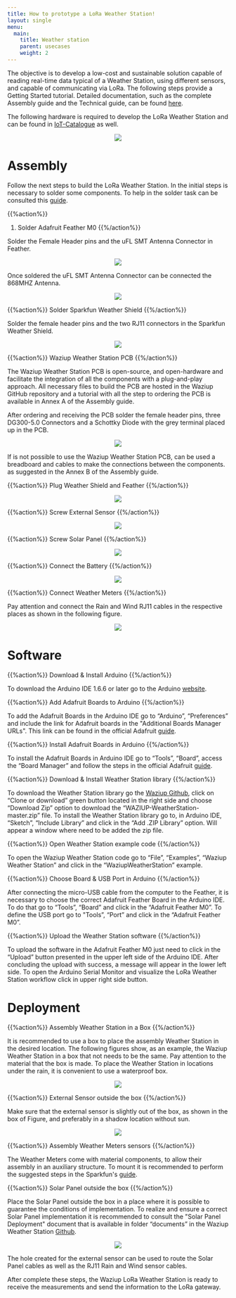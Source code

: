 ```yaml
---
title: How to prototype a LoRa Weather Station!
layout: single
menu:
  main:
    title: Weather station
    parent: usecases
    weight: 2
---
```


The objective is to develop a low-cost and sustainable solution capable of reading real-time data typical of a Weather Station, using different sensors, and capable of communicating via LoRa.
The following steps provide a Getting Started tutorial. Detailed documentation, such as the complete Assembly guide and the Technical guide, can be found <a href="https://github.com/Waziup/WAZIUP-WeatherStation/tree/master/extra/documents" target="_blank">here</a>.

The following hardware is required to develop the LoRa Weather Station and can be found in <a href="https://www.iot-catalogue.com/products/59b1797c763cfc066f6d092b" target="_blank">IoT-Catalogue</a> as well.

<p align="center">
  <img src="images/hardware_list.png"/>
</p>



Assembly
========

Follow the next steps to build the LoRa Weather Station. In the initial steps is necessary to solder some components. To help in the solder task can be consulted this <a href="https://learn.adafruit.com/adafruit-guide-excellent-soldering" target="_blank">guide</a>.


{{%action%}}
1. Solder Adafruit Feather M0
{{%/action%}}

Solder the Female Header pins and the uFL SMT Antenna Connector in Feather.

<p align="center">
  <img src="images/feather_solder.png"/>
</p>

Once soldered the uFL SMT Antenna Connector can be connected the 868MHZ Antenna.

<p align="center">
  <img src="images/connect_antenna.png"/>
</p>

{{%action%}}
Solder Sparkfun Weather Shield
{{%/action%}}

Solder the female header pins and the two RJ11 connectors in the Sparkfun Weather Shield.

<p align="center">
  <img src="images/weather_shield_solder.png"/>
</p>

{{%action%}}
Waziup Weather Station PCB
{{%/action%}}

The Waziup Weather Station PCB is open-source, and open-hardware and facilitate the integration of all the components with a plug-and-play approach. All necessary files to build the PCB are hosted in the Waziup GitHub repository and a tutorial with all the step to ordering the PCB is available in Annex A of the Assembly guide.

After ordering and receiving the PCB solder the female header pins, three DG300-5.0 Connectors and a Schottky Diode with the grey terminal placed up in the PCB.

<p align="center">
  <img src="images/pcb_solder.png"/>
</p>

If is not possible to use the Waziup Weather Station PCB, can be used a breadboard and cables to make the connections between the components. as suggested in the Annex B of the Assembly guide.

{{%action%}}
Plug Weather Shield and Feather
{{%/action%}}

<p align="center">
  <img src="images/plug_shiled_feather.png"/>
</p>

{{%action%}}
Screw External Sensor
{{%/action%}}

<p align="center">
  <img src="images/screw_external_sensor.png"/>
</p>

{{%action%}}
Screw Solar Panel
{{%/action%}}

<p align="center">
  <img src="images/screw_solar_panel.png"/>
</p>

{{%action%}}
Connect the Battery
{{%/action%}}

<p align="center">
  <img src="images/connect_battery.png"/>
</p>


{{%action%}}
Connect Weather Meters
{{%/action%}}

Pay attention and connect the Rain and Wind RJ11 cables in the respective places as shown in the following figure.

<p align="center">
  <img src="images/connect_weather_meters.png"/>
</p>



Software
========


{{%action%}}
Download & Install Arduino
{{%/action%}}

To download the Arduino IDE 1.6.6 or later go to the Arduino <a href="https://www.arduino.cc/en/Main/Software" target="_blank">website</a>.

{{%action%}}
Add Adafruit Boards to Arduino
{{%/action%}}

To add the Adafruit Boards in the Arduino IDE go to “Arduino”, “Preferences” and include the link for Adafruit boards in the "Additional Boards Manager URLs".
This link can be found in the official Adafruit <a href="https://learn.adafruit.com/adafruit-feather-m0-radio-with-lora-radio-module/setup" target="_blank">guide</a>.

{{%action%}}
Install Adafruit Boards in Arduino
{{%/action%}}

To install the Adafruit Boards in Arduino IDE go to  “Tools”, “Board”, access the “Board Manager” and follow the steps in the official Adafruit <a href="https://learn.adafruit.com/adafruit-feather-m0-radio-with-lora-radio-module/using-with-arduino-ide" target="_blank">guide</a>.

{{%action%}}
Download & Install Weather Station library
{{%/action%}}

To download the Weather Station library go the <a href="https://github.com/Waziup/WAZIUP-WeatherStation" target="_blank">Waziup Github</a>, click on “Clone or download” green button located in the right side and choose “Download Zip” option to download the “WAZIUP-WeatherStation-master.zip” file.
To install the Weather Station library go to, in Arduino IDE, “Sketch”, “Include Library” and click in the “Add .ZIP Library” option. Will appear a window where need to be added the zip file.

{{%action%}}
Open Weather Station example code
{{%/action%}}

To open the Waziup Weather Station code go to “File”, “Examples”, “Waziup Weather Station” and click in the “WaziupWeatherStation” example.

{{%action%}}
Choose Board & USB Port in Arduino
{{%/action%}}

After connecting the micro-USB cable from the computer to the Feather, it is necessary to choose the correct Adafruit Feather Board in the Arduino IDE. To do that go to “Tools”, “Board” and click in the “Adafruit Feather M0”.
To define the USB port go to "Tools”, “Port” and click in the “Adafruit Feather M0”.

{{%action%}}
Upload the Weather Station software
{{%/action%}}

To upload the software in the Adafruit Feather M0 just need to click in the “Upload” button presented in the upper left side of the Arduino IDE.
After concluding the upload with success, a message will appear in the lower left side.
To open the Arduino Serial Monitor and visualize the LoRa Weather Station workflow click in upper right side button.


Deployment
==========

{{%action%}}
Assembly Weather Station in a Box
{{%/action%}}

It is recommended to use a box to place the assembly Weather Station in the desired location. The following figures show, as an example, the Waziup Weather Station in a box that not needs to be the same. Pay attention to the material that the box is made. To place the Weather Station in locations under the rain, it is convenient to use a waterproof box.

<p align="center">
  <img src="images/ws_in_box.png"/>
</p>


{{%action%}}
External Sensor outside the box
{{%/action%}}

Make sure that the external sensor is slightly out of the box, as shown in the box of Figure, and preferably in a shadow location without sun.

<p align="center">
  <img src="images/external_sensor_ouside_box.png"/>
</p>

{{%action%}}
Assembly Weather Meters sensors
{{%/action%}}

The Weather Meters come with material components, to allow their assembly in an auxiliary structure. To mount it is recommended to perform the suggested steps in the Sparkfun's <a href="https://learn.sparkfun.com/tutorials/weather-meter-hookup-guide" target="_blank">guide</a>.

{{%action%}}
Solar Panel outside the box
{{%/action%}}

Place the Solar Panel outside the box in a place where it is possible to guarantee the conditions of implementation. To realize and ensure a correct Solar Panel implementation it is recommended to consult the "Solar Panel Deployment" document that is available in folder “documents” in the Waziup Weather Station <a href="https://github.com/Waziup/WAZIUP-WeatherStation" target="_blank">Github</a>.

<p align="center">
  <img src="images/solar_panel_outside_box.png"/>
</p>

The hole created for the external sensor can be used to route the Solar Panel cables as well as the RJ11 Rain and Wind sensor cables.

After complete these steps, the Waziup LoRa Weather Station is ready to receive the measurements and send the information to the LoRa gateway.
